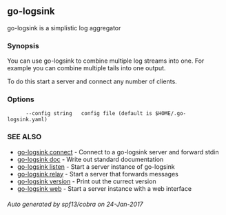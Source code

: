 ## go-logsink

go-logsink is a simplistic log aggregator

### Synopsis


You can use go-logsink to combine multiple log streams
into one. For example you can combine multiple tails into one
output.

To do this start a server and connect any number of clients.

### Options

```
      --config string   config file (default is $HOME/.go-logsink.yaml)
```

### SEE ALSO
* [go-logsink connect](go-logsink_connect.md)	 - Connect to a go-logsink server and forward stdin
* [go-logsink doc](go-logsink_doc.md)	 - Write out standard documentation
* [go-logsink listen](go-logsink_listen.md)	 - Start a server instance of go-logsink
* [go-logsink relay](go-logsink_relay.md)	 - Start a server that forwards messages
* [go-logsink version](go-logsink_version.md)	 - Print out the currect version
* [go-logsink web](go-logsink_web.md)	 - Start a server instance with a web interface

###### Auto generated by spf13/cobra on 24-Jan-2017
